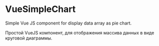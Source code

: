 # VueSimpleChart
Simple Vue JS component for display data array as pie chart.

Простой VueJS компонент, для отображения массива данных в виде круговой диаграммы.
